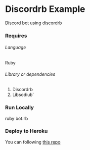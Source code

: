 # Discordrb Example

Discord bot using discordrb

### Requires
###### Language
Ruby
###### Library or dependencies
1. Discordrb
2. Libsodiub`

### Run Locally
ruby bot.rb

### Deploy to Heroku
You can following [this repo](https://github.com/elfenars/ruby-discord-bot)
